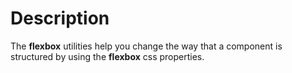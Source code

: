 # Description

The **flexbox** utilities help you change the way that a component is structured by using the **flexbox** css properties.